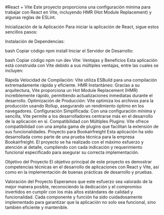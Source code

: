 #React + Vite
Este proyecto proporciona una configuración mínima para trabajar con React en Vite, incluyendo HMR (Hot Module Replacement) y algunas reglas de ESLint.

Inicialización de la Aplicación
Para iniciar la aplicación de React, sigue estos sencillos pasos:

Instalación de Dependencias:

bash
Copiar código
npm install
Iniciar el Servidor de Desarrollo:

bash
Copiar código
npm run dev
Vite: Ventajas y Beneficios
Esta aplicación está construida con Vite debido a sus múltiples ventajas, entre las cuales se incluyen:

Rápida Velocidad de Compilación: Vite utiliza ESBuild para una compilación extremadamente rápida y eficiente.
HMR Instantáneo: Gracias a su arquitectura, Vite proporciona un Hot Module Replacement (HMR) increíblemente rápido, permitiendo actualizaciones inmediatas durante el desarrollo.
Optimización de Producción: Vite optimiza los archivos para la producción usando Rollup, asegurando un rendimiento óptimo en los navegadores.
Configuración Simplificada: Con una configuración mínima y sencilla, Vite permite a los desarrolladores centrarse más en el desarrollo de la aplicación en sí.
Compatibilidad con Múltiples Plugins: Vite ofrece compatibilidad con una amplia gama de plugins que facilitan la extensión de sus funcionalidades.
Proyecto para Bookairfreight
Esta aplicación ha sido desarrollada como parte de una prueba técnica para la empresa Bookairfreight. El proyecto se ha realizado con el máximo esfuerzo y atención al detalle, cumpliendo con cada indicación y requerimiento funcional especificado para asegurar su correcta implementación.

Objetivo del Proyecto
El objetivo principal de este proyecto es demostrar competencias técnicas en el desarrollo de aplicaciones con React y Vite, así como en la implementación de buenas prácticas de desarrollo y pruebas.

Valoración del Proyecto
Esperamos que este esfuerzo sea valorado de la mejor manera posible, reconociendo la dedicación y el compromiso invertidos en cumplir con los más altos estándares de calidad y funcionalidad. Cada componente y función ha sido cuidadosamente implementado para garantizar que la aplicación no solo sea funcional, sino también eficiente y mantenible.